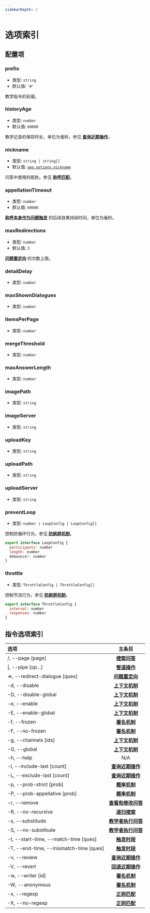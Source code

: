 ```yaml
---
sidebarDepth: 2
---
```


# 选项索引

## 配置项

### prefix

- 类型: `string`
- 默认值: `'#'`

教学指令的前缀。

### historyAge

- 类型: `number`
- 默认值: `60000`

教学记录的保存时长，单位为毫秒。参见 [**查询近期操作**](./basic.md#查询近期操作)。

### nickname

- 类型: `string | string[]`
- 默认值: [`app.options.nickname`](../../api/app.md#options-nickname)

问答中使用的昵称。参见 [**称呼匹配**](./prob.md#称呼匹配)。

### appellationTimeout

- 类型: `number`
- 默认值: `60000`

[**称呼本身作为问题触发**](./prob.md#称呼本身作为问题触发) 的后续效果持续时间，单位为毫秒。

### maxRedirections

- 类型: `number`
- 默认值: `3`

[**问题重定向**](./interp.md#问题重定向) 的次数上限。

### detailDelay

- 类型: `number`

### maxShownDialogues

- 类型: `number`

### itemsPerPage

- 类型: `number`

### mergeThreshold

- 类型: `number`

### maxAnswerLength

- 类型: `number`

### imagePath

- 类型: `string`

### imageServer

- 类型: `string`

### uploadKey

- 类型: `string`

### uploadPath

- 类型: `string`

### uploadServer

- 类型: `string`

### preventLoop

- 类型: `number | LoopConfig | LoopConfig[]`

控制防循环行为，参见 [**防刷屏机制**](./misc.md#防刷屏机制)。

```js
export interface LoopConfig {
  participants: number
  length: number
  debounce?: number
}
```

### throttle

- 类型: `ThrottleConfig | ThrottleConfig[]`

控制节流行为，参见 [**防刷屏机制**](./misc.md#防刷屏机制)。

```js
export interface ThrottleConfig {
  interval: number
  responses: number
}
```

<!-- ### successorTimeout

- 类型: `number` -->

## 指令选项索引

| 选项 | 主条目 |
|:--|:-:|
| /, --page [page] | [**搜索问答**](./basic.md#搜索问答) |
| \|, --pipe [op...] | [**管道操作**](./basic.md#管道操作) |
| =>, --redirect-dialogue [ques] | [**问题重定向**](./interp.md#问题重定向) |
| -d, --disable | [**上下文机制**](./context.md#基本用法) |
| -D, --disable-global | [**上下文机制**](./context.md#基本用法) |
| -e, --enable | [**上下文机制**](./context.md#基本用法) |
| -E, --enable-global | [**上下文机制**](./context.md#基本用法) |
| -f, --frozen | [**署名机制**](./misc.md#署名机制) |
| -F, --no-frozen | [**署名机制**](./misc.md#署名机制) |
| -g, --channels [ids] | [**上下文机制**](./context.md#基本用法) |
| -G, --global | [**上下文机制**](./context.md#基本用法) |
| -h, --help | N/A |
| -l, --include-last [count] | [**查询近期操作**](./basic.md#查询近期操作) |
| -L, --exclude-last [count] | [**查询近期操作**](./basic.md#查询近期操作) |
| -p, --prob-strict [prob] | [**概率机制**](./prob.md#基本用法) |
| -P, --prob-appellative [prob] | [**概率机制**](./prob.md#基本用法) |
| -r, --remove | [**查看和修改问答**](./basic.md#查看和修改问答) |
| -R, --no-recursive | [**递归搜索**](./interp.md#递归搜索) |
| -s, --substitude | [**教学者执行问答**](./interp.md#教学者执行问答) |
| -S, --no-substitude | [**教学者执行问答**](./interp.md#教学者执行问答) |
| -t, --start-time, --match-time [ques] | [**触发时段**](./misc.md#触发时段) |
| -T, --end-time, --mismatch-time [ques] | [**触发时段**](./misc.md#触发时段) |
| -v, --review | [**查询近期操作**](./basic.md#查询近期操作) |
| -V, --revert | [**回退近期操作**](./basic.md#回退近期操作) |
| -w, --writer [id] | [**署名机制**](./misc.md#署名机制) |
| -W, --anonymous | [**署名机制**](./misc.md#署名机制) |
| -x, --regexp | [**正则匹配**](./regexp.md#基本用法) |
| -X, --no-regexp | [**正则匹配**](./regexp.md#基本用法) |

<!-- | -z, --successor-timeout | [**搜索问答**](./basic.md#搜索问答) | -->
